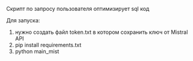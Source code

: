 Скрипт по запросу пользователя оптимизирует sql код

Для запуска:
1. нужно создать файл token.txt в котором сохранить ключ от Mistral API
2. pip install requirements.txt
3. python main_mist

